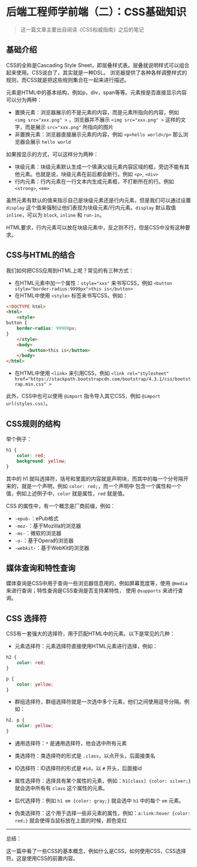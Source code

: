 # 后端工程师学前端（二）：CSS基础知识

> 这一篇文章主要出自阅读《CSS权威指南》之后的笔记

## 基础介绍

CSS的全称是Cascading Style Sheet，即层叠样式表。层叠就说明样式可以组合起来使用。CSS说白了，其实就是一种DSL。
浏览器提供了各种各样调整样式的规则，而CSS就是把这些规则集合在一起来进行描述。

元素是HTML中的基本结构，例如p，div，span等等。元素按是否直接显示内容可以分为两种：

- 置换元素：浏览器展示的不是元素的内容，而是元素所指向的内容，例如 `<img src="xxx.png" >` ，浏览器并不展示 `<img src="xxx.png" >` 这样的文字，而是展示 `src="xxx.png"` 所指向的图片
- 非置换元素：浏览器直接展示元素的内容，例如 `<p>hello world</p>` 那么浏览器会展示 `hello world`

如果按显示的方式，可以这样分为两种：

- 块级元素：块级元素默认生成一个填满父级元素内容区域的框，旁边不能有其他元素。也就是说，块级元素在前后都会断行。例如 `<p>`, `<div>`
- 行内元素：行内元素在一行文本内生成元素框，不打断所在的行。例如 `<strong>`, `<em>`

虽然元素有默认的值来指示自己是块级元素还是行内元素，但是我们可以通过设置 `display` 这个值来强制让他们表现为块级元素/行内元素。`display` 默认取值 `inline`，可以为 `block`, `inline` 和 `run-in`。

HTML要求，行内元素可以放在块级元素中，反之则不行，但是CSS中没有这种要求。

## CSS与HTML的结合

我们如何把CSS应用到HTML上呢？常见的有三种方式：

- 在HTML元素中加一个属性：`style="xxx"` 来书写CSS，例如 `<button style="border-radius:9999px">this is</button>`
- 在HTML中使用 `<style>` 标签来书写CSS，例如：

```html
<!DOCTYPE html>
<html>
    <style>
button {
    border-radius: 99999px;
}
    </style>
    <body>
        <button>this is</button>
    </body>
</html>
```

- 在HTML中使用 `<link>` 来引用CSS，例如 `<link rel="stylesheet" href="https://stackpath.bootstrapcdn.com/bootstrap/4.3.1/css/bootstrap.min.css" >`

此外，CSS中也可以使用 `@import` 指令导入其它CSS，例如 `@import url(styles.css)`。

## CSS规则的结构

举个例子：

```css
h1 {
    color: red;
    background: yellow;
}
```

其中的 h1 就叫选择符，括号和里面的内容就是声明块，而其中的每一个分号隔开来的，就是一个声明，例如 `color: red;`，而一个声明中
包含一个属性和一个值，例如上述例子中，`color` 就是属性，`red` 就是值。

CSS 的属性中，有一个概念是厂商前缀，例如：

- `-epub-`：ePub格式
- `-moz-`：基于Mozilla的浏览器
- `-ms-`：微软的浏览器
- `-o-`：基于Opera的浏览器
- `-webkit-`：基于WebKit的浏览器

## 媒体查询和特性查询

媒体查询是CSS中用于查询一些浏览器信息用的，例如屏幕宽度等，使用 `@media` 来进行查询；特性查询是CSS查询是否支持某特性，
使用 `@supports` 来进行查询。

## CSS 选择符

CSS有一套强大的选择符，用于匹配HTML中的元素。以下是常见的几种：

- 元素选择符：元素选择符直接使用HTML元素进行选择，例如：

```css
h2 {
    color: red;
}

p {
    color: yellow;
}
```

- 群组选择符，群组选择符就是一次选中多个元素，他们之间使用逗号分隔。例如：

```css
h2, p {
    color: yellow;
}
```

- 通用选择符：`*` 是通用选择符，他会选中所有元素

- 类选择符：类选择符的形式是 `.class`，以点开头，后面接类名
- ID选择符：ID选择符的形式是 `#id`，以 `#` 开头，后面接id
- 属性选择符：选择具有某个属性的元素，例如：`h1[class] {color: silver;}` 就会选中所有有 `class` 这个属性的元素。
- 后代选择符：例如 `h1 em {color: gray;}` 就会选中 `h1` 中的每个 `em` 元素。
- 伪类选择符：这个用于选择一些非元素的属性，例如：`a:link:hover {color: red;}` 就会使得当鼠标放在上面的时候，颜色变红

---

总结：

这一篇中看了一些CSS的基本概念，例如什么是CSS，如何使用CSS，CSS选择符。这是使用CSS的前置内容。

